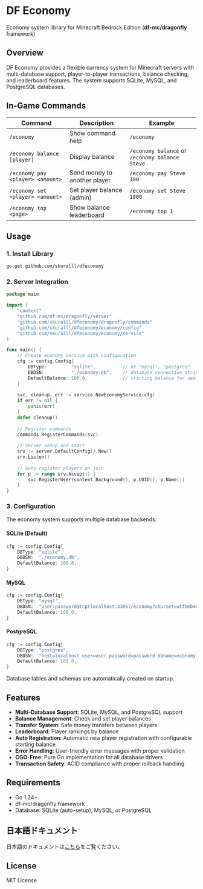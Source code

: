 # DF Economy

Economy system library for Minecraft Bedrock Edition (**df-mc/dragonfly** framework)

## Overview

DF Economy provides a flexible currency system for Minecraft servers with multi-database support, player-to-player transactions, balance checking, and leaderboard features. The system supports SQLite, MySQL, and PostgreSQL databases.

## In-Game Commands

| Command | Description | Example |
| --- | --- | --- |
| `/economy` | Show command help | `/economy` |
| `/economy balance [player]` | Display balance | `/economy balance` or `/economy balance Steve` |
| `/economy pay <player> <amount>` | Send money to another player | `/economy pay Steve 100` |
| `/economy set <player> <amount>` | Set player balance (admin) | `/economy set Steve 1000` |
| `/economy top <page>` | Show balance leaderboard | `/economy top 1` |

## Usage

### 1. Install Library

```bash
go get github.com/skuralll/dfeconomy
```

### 2. Server Integration

```go
package main

import (
    "context"
    "github.com/df-mc/dragonfly/server"
    "github.com/skuralll/dfeconomy/dragonfly/commands"
    "github.com/skuralll/dfeconomy/economy/config"
    "github.com/skuralll/dfeconomy/economy/service"
)

func main() {
    // Create economy service with configuration
    cfg := config.Config{
        DBType:         "sqlite",          // or "mysql", "postgres"
        DBDSN:          "./economy.db",    // database connection string
        DefaultBalance: 100.0,             // starting balance for new players
    }
    
    svc, cleanup, err := service.NewEconomyService(cfg)
    if err != nil {
        panic(err)
    }
    defer cleanup()
    
    // Register commands
    commands.RegisterCommands(svc)
    
    // Server setup and start
    srv := server.DefaultConfig().New()
    srv.Listen()
    
    // Auto-register players on join
    for p := range srv.Accept() {
        svc.RegisterUser(context.Background(), p.UUID(), p.Name())
    }
}
```

### 3. Configuration

The economy system supports multiple database backends:

#### SQLite (Default)
```go
cfg := config.Config{
    DBType: "sqlite",
    DBDSN:  "./economy.db",
    DefaultBalance: 100.0,
}
```

#### MySQL
```go
cfg := config.Config{
    DBType: "mysql",
    DBDSN:  "user:password@tcp(localhost:3306)/economy?charset=utf8mb4&parseTime=True&loc=Local",
    DefaultBalance: 100.0,
}
```

#### PostgreSQL
```go
cfg := config.Config{
    DBType: "postgres",
    DBDSN:  "host=localhost user=user password=password dbname=economy port=5432 sslmode=disable",
    DefaultBalance: 100.0,
}
```

Database tables and schemas are automatically created on startup.

## Features

- **Multi-Database Support**: SQLite, MySQL, and PostgreSQL support
- **Balance Management**: Check and set player balances
- **Transfer System**: Safe money transfers between players
- **Leaderboard**: Player rankings by balance
- **Auto Registration**: Automatic new player registration with configurable starting balance
- **Error Handling**: User-friendly error messages with proper validation
- **CGO-Free**: Pure Go implementation for all database drivers
- **Transaction Safety**: ACID compliance with proper rollback handling

## Requirements

- Go 1.24+
- df-mc/dragonfly framework
- Database: SQLite (auto-setup), MySQL, or PostgreSQL

## 日本語ドキュメント

日本語のドキュメントは[こちら](README_JP.md)をご覧ください。

## License

MIT License